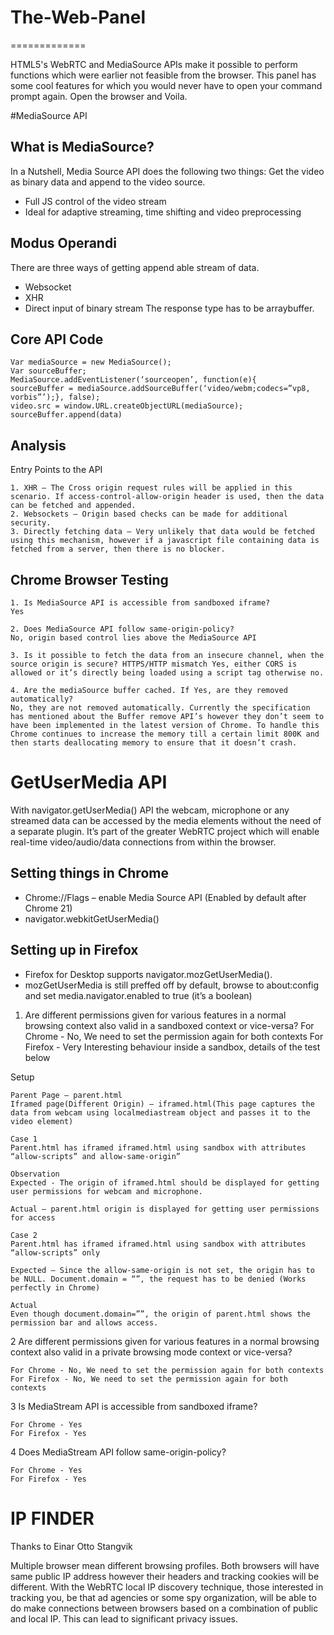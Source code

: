 # The-Web-Panel
=============

HTML5's WebRTC and MediaSource APIs make it possible to perform functions which were earlier not feasible from the browser. This panel has some cool features for which you would never have to open your command prompt again. Open the browser and Voila.

#MediaSource API

## What is MediaSource?

In a Nutshell, Media Source API does the following two things:
Get the video as binary data and append to the video source.
* Full JS control of the video stream
* Ideal for adaptive streaming, time shifting and video preprocessing

## Modus Operandi
There are three ways of getting append able stream of data.
* Websocket
* XHR
* Direct input of binary stream
The response type has to be arraybuffer.

## Core API Code

```
Var mediaSource = new MediaSource();
Var sourceBuffer;
MediaSource.addEventListener(‘sourceopen’, function(e){
sourceBuffer = mediaSource.addSourceBuffer(‘video/webm;codecs=”vp8, vorbis”’);}, false);
video.src = window.URL.createObjectURL(mediaSource);
sourceBuffer.append(data)
```

## Analysis
Entry Points to the API
```
1. XHR – The Cross origin request rules will be applied in this scenario. If access-control-allow-origin header is used, then the data can be fetched and appended.
2. Websockets – Origin based checks can be made for additional security.
3. Directly fetching data – Very unlikely that data would be fetched using this mechanism, however if a javascript file containing data is fetched from a server, then there is no blocker.
```

## Chrome Browser Testing
```
1. Is MediaSource API is accessible from sandboxed iframe?	
Yes

2. Does MediaSource API follow same-origin-policy?
No, origin based control lies above the MediaSource API

3. Is it possible to fetch the data from an insecure channel, when the source origin is secure? HTTPS/HTTP mismatch	Yes, either CORS is allowed or it’s directly being loaded using a script tag otherwise no.

4. Are the mediaSource buffer cached. If Yes, are they removed automatically?
No, they are not removed automatically. Currently the specification has mentioned about the Buffer remove API’s however they don’t seem to have been implemented in the latest version of Chrome. To handle this Chrome continues to increase the memory till a certain limit 800K and then starts deallocating memory to ensure that it doesn’t crash. 
```

# GetUserMedia API
With navigator.getUserMedia() API the webcam, microphone or any streamed data can be accessed by the media elements without the need of a separate plugin. It’s part of the greater WebRTC project which will enable real-time video/audio/data connections from within the browser.

## Setting things in Chrome
* Chrome://Flags – enable Media Source API (Enabled by default after Chrome 21)
* navigator.webkitGetUserMedia()

## Setting up in Firefox
* Firefox for Desktop supports navigator.mozGetUserMedia().
* mozGetUserMedia is still preffed off by default,  browse to about:config and set media.navigator.enabled to true (it’s a boolean)

1. Are different permissions given for various features in a normal browsing context also valid in a sandboxed context or vice-versa?
For Chrome - No, We need to set the permission again for both contexts
For Firefox - Very Interesting behaviour inside a sandbox, details of the test below

Setup
```
Parent Page – parent.html
Iframed page(Different Origin) – iframed.html(This page captures the data from webcam using localmediastream object and passes it to the video element)

Case 1
Parent.html has iframed iframed.html using sandbox with attributes “allow-scripts” and allow-same-origin”

Observation
Expected - The origin of iframed.html should be displayed for getting user permissions for webcam and microphone.

Actual – parent.html origin is displayed for getting user permissions for access

Case 2
Parent.html has iframed iframed.html using sandbox with attributes “allow-scripts” only

Expected – Since the allow-same-origin is not set, the origin has to be NULL. Document.domain = “”, the request has to be denied (Works perfectly in Chrome)

Actual
Even though document.domain=””, the origin of parent.html shows the permission bar and allows access.
```

2	Are different permissions given for various features in a normal browsing context also valid in a private browsing mode context or vice-versa?
```
For Chrome - No, We need to set the permission again for both contexts	
For Firefox - No, We need to set the permission again for both contexts
```
3	Is MediaStream API is accessible from sandboxed iframe?	
```
For Chrome - Yes
For Firefox - Yes
```
4	Does MediaStream API follow same-origin-policy?	
```
For Chrome - Yes
For Firefox - Yes
```

# IP FINDER
Thanks to Einar Otto Stangvik

Multiple browser mean different browsing profiles. Both browsers will have same public IP address however their headers and tracking cookies will be different. With the WebRTC local IP discovery technique, those interested in tracking you, be that ad agencies or some spy organization, will be able to do make connections between browsers based on a combination of public and local IP. This can lead to significant privacy issues.



